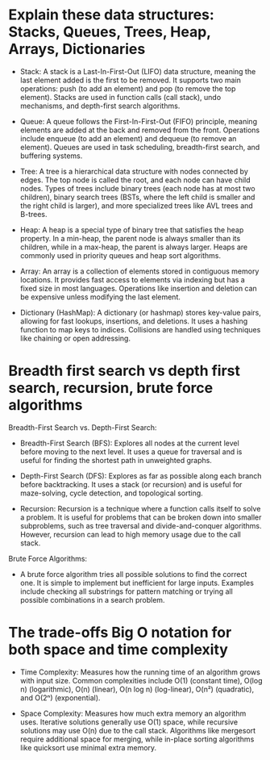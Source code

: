 # Explain these data structures: Stacks, Queues, Trees, Heap, Arrays, Dictionaries

* Stack: A stack is a Last-In-First-Out (LIFO) data structure, meaning the last element added is the first to be removed. It supports two main operations: push (to add an element) and pop (to remove the top element). Stacks are used in function calls (call stack), undo mechanisms, and depth-first search algorithms.

* Queue: A queue follows the First-In-First-Out (FIFO) principle, meaning elements are added at the back and removed from the front. Operations include enqueue (to add an element) and dequeue (to remove an element). Queues are used in task scheduling, breadth-first search, and buffering systems.

* Tree: A tree is a hierarchical data structure with nodes connected by edges. The top node is called the root, and each node can have child nodes. Types of trees include binary trees (each node has at most two children), binary search trees (BSTs, where the left child is smaller and the right child is larger), and more specialized trees like AVL trees and B-trees.

* Heap: A heap is a special type of binary tree that satisfies the heap property. In a min-heap, the parent node is always smaller than its children, while in a max-heap, the parent is always larger. Heaps are commonly used in priority queues and heap sort algorithms.

* Array: An array is a collection of elements stored in contiguous memory locations. It provides fast access to elements via indexing but has a fixed size in most languages. Operations like insertion and deletion can be expensive unless modifying the last element.

* Dictionary (HashMap): A dictionary (or hashmap) stores key-value pairs, allowing for fast lookups, insertions, and deletions. It uses a hashing function to map keys to indices. Collisions are handled using techniques like chaining or open addressing.

# Breadth first search vs depth first search, recursion, brute force algorithms

Breadth-First Search vs. Depth-First Search:
* Breadth-First Search (BFS): Explores all nodes at the current level before moving to the next level. It uses a queue for traversal and is useful for finding the shortest path in unweighted graphs.

* Depth-First Search (DFS): Explores as far as possible along each branch before backtracking. It uses a stack (or recursion) and is useful for maze-solving, cycle detection, and topological sorting.

* Recursion:
Recursion is a technique where a function calls itself to solve a problem. It is useful for problems that can be broken down into smaller subproblems, such as tree traversal and divide-and-conquer algorithms. However, recursion can lead to high memory usage due to the call stack.

Brute Force Algorithms:
* A brute force algorithm tries all possible solutions to find the correct one. It is simple to implement but inefficient for large inputs. Examples include checking all substrings for pattern matching or trying all possible combinations in a search problem.

# The trade-offs Big O notation for both space and time complexity

* Time Complexity: Measures how the running time of an algorithm grows with input size. Common complexities include O(1) (constant time), O(log n) (logarithmic), O(n) (linear), O(n log n) (log-linear), O(n²) (quadratic), and O(2ⁿ) (exponential).

* Space Complexity: Measures how much extra memory an algorithm uses. Iterative solutions generally use O(1) space, while recursive solutions may use O(n) due to the call stack. Algorithms like mergesort require additional space for merging, while in-place sorting algorithms like quicksort use minimal extra memory.
